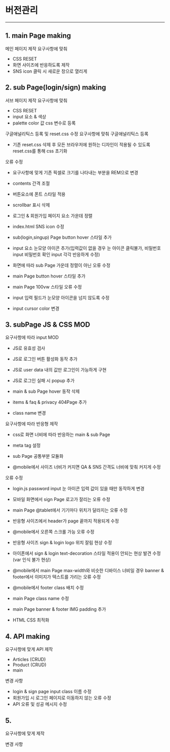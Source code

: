 # 버전관리

---

## 1. main Page making

메인 페이지 제작
요구사항에 맞춰

- CSS RESET
- 화면 사이즈에 반응하도록 제작
- SNS icon 클릭 시 새로운 창으로 열리게

## 2. sub Page(login/sign) making

서브 페이지 제작
요구사항에 맞춰

- CSS RESET
- input 요소 & 색상
- palette color 값 css 변수로 등록

구글애널리틱스 등록 및 reset.css 수정
요구사항에 맞춰 구글애널리틱스 등록

- 기존 reset.css 삭제 후 모든 브라우저에 원하는 디자인이 적용될 수 있도록 reset.css를 통해 css 초기화

오류 수정

- 요구사항에 맞게 기존 픽셀로 크기를 나타내는 부분을 REM으로 변경
- contents 간격 조절
- 버튼요소에 폰트 스타일 적용
- scrollbar 표시 삭제
- 로그인 & 회원가입 페이지 요소 가운데 정렬
- index.html SNS icon 수정
- sub(login,singup) Page button hover 스타일 추가

- input 요소 눈모양 아이콘 추가(입력값이 없을 경우 눈 아이콘 클릭불가, 비밀번호 input 비밀번호 확인 input 각각 반응하게 수정)
- 화면에 따라 sub Page 가운데 정렬이 아닌 오류 수정

- main Page button hover 스타일 추가
- main Page 100vw 스타일 오류 수정
- input 입력 필드가 눈모양 아이콘을 넘지 않도록 수정
- input cursor color 변경

## 3. subPage JS & CSS MOD

요구사항에 따라 input MOD

- JS로 유효성 검사
- JS로 로그인 버튼 활성화 동작 추가
- JS로 user data 내의 값만 로그인이 가능하게 구현
- JS로 로그인 실패 시 popup 추가
- main & sub Page hover 동작 삭제

- items & faq & privacy 404Page 추가
- class name 변경

요구사항에 따라 반응형 제작

- css로 화면 너비에 따라 반응하는 main & sub Page
- meta tag 설정

- sub Page 공통부분 모듈화
- @mobile에서 사이즈 너비가 커지면 QA & SNS 간격도 너비에 맞춰 커지게 수정

오류 수정

- login.js password input 눈 아이콘 입력 값이 있을 때만 동작하게 변경
- 모바일 화면에서 sign Page 로고가 잘리는 오류 수정
- main Page @tablet에서 기기마다 위치가 달라지는 오류 수정
- 반응형 사이즈에서 header가 page 끝까지 적용되게 수정
- @mobile에서 오른쪽 스크롤 가능 오류 수정
- 반응형 사이즈 sign & login logo 위치 잘림 현상 수정
- 아이폰에서 sign & login text-decoration 스타일 적용이 안되는 현상 발견 수정(var 인식 불가 현상)
- @mobile에서 main Page max-width와 비슷한 디바이스 너비일 경우 banner & footer에서 이미지가 텍스트를 가리는 오류 수정
- @mobile에서 footer class 배치 수정
- main Page class name 수정
- main Page banner & footer IMG padding 추가

- HTML CSS 최적화

## 4. API making

요구사항에 맞게 API 제작

- Articles (CRUD)
- Product (CRUD)
- main

변경 사항

- login & sign page input class 이름 수정
- 회원가입 시 로그인 페이지로 이동하지 않는 오류 수정
- API 오류 및 성공 메시지 수정

## 5.

요구사항에 맞게 제작

변경 사항
